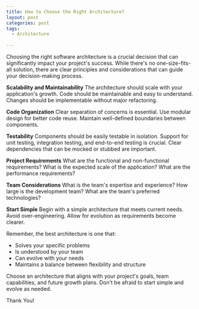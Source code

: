 ```yaml
---
title: How to Choose the Right Architecture?
layout: post
categories: post
tags:
  - Architecture
  
---
```


Choosing the right software architecture is a crucial decision that can significantly impact your project's success. While there's no one-size-fits-all solution, there are clear principles and considerations that can guide your decision-making process.

**Scalability and Maintainability**
The architecture should scale with your application's growth. Code should be maintainable and easy to understand. Changes should be implementable without major refactoring.

**Code Organization**
Clear separation of concerns is essential. Use modular design for better code reuse. Maintain well-defined boundaries between components.

**Testability**
Components should be easily testable in isolation. Support for unit testing, integration testing, and end-to-end testing is crucial. Clear dependencies that can be mocked or stubbed are important.

**Project Requirements**
What are the functional and non-functional requirements? What is the expected scale of the application? What are the performance requirements?

**Team Considerations**
What is the team's expertise and experience? How large is the development team? What are the team's preferred technologies?

**Start Simple**
Begin with a simple architecture that meets current needs. Avoid over-engineering. Allow for evolution as requirements become clearer.

Remember, the best architecture is one that:
- Solves your specific problems
- Is understood by your team
- Can evolve with your needs
- Maintains a balance between flexibility and structure

Choose an architecture that aligns with your project's goals, team capabilities, and future growth plans. Don't be afraid to start simple and evolve as needed.


Thank You!











